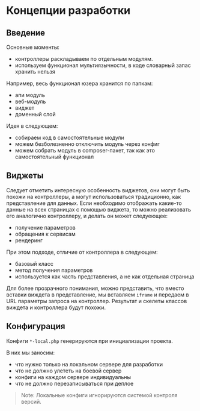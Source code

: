 Концепции разработки
===

## Введение

Основные моменты:

* контроллеры раскладываем по отдельным модулям.
* используем функционал мультиязычности, в коде словарный запас хранить нельзя

Например, весь функционал юзера хранится по папкам:

* апи модуль
* веб-модуль
* виджет
* доменный слой

Идея в следующем: 

* собираем код в самостоятельные модули
* можем безболезненно отключить модуль через конфиг
* можем собрать модуль в composer-пакет, так как это самостоятельный функционал

## Виджеты

Следует отметить интересную особенность виджетов, 
они могут быть похожи на контроллеры, 
а могут использоваться традиционно, как представление для данных.
Если необходимо отображать какие-то данные на всех страницах с помощью виджета,
то можно реализовать его аналогично контроллеру,
и делать он может следуеющее:

* получение параметров
* обращения к сервисам
* рендеринг

При этом подходе, отличие от контроллера в следующем:

* базовый класс
* метод получения параметров
* используется как часть представления, а не как отдельная страница

Для более прозрачного понимания, можно представить, что вместо вставки виждета в представление, 
мы вставляем `iframe` и передаем в URL параметры запроса на контроллер. Результат и скелеты классов виждета и контроллера будут похожи.

## Конфигурация

Конфиги `*-local.php` генерируются при инициализации проекта.

В них мы заносим:

* что нужно только на локальном сервере для разработки
* что не должно улететь на боевой сервер
* конфиги на каждом сервере индивидуальны
* что не должно перезаписываться при деплое

> Note: Локальные конфиги игнорируются системой контроля версий.
